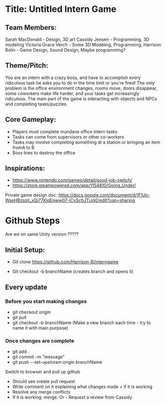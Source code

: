 # Title: Untitled Intern Game

## Team Members:
Sarah MacDonald - Design, 3D art
Cassidy Jensen - Programming, 3D modeling
Victoria Grace Verch - Some 3D Modeling, Programming, 
Harrison Bolin - Game Design, Sound Design, Maybe programming?

## Theme/Pitch: 
You are an intern with a crazy boss, and have to accomplish every ridiculous task he asks you to do in the time limit or you’re fired! The only problem is the office environment changes, rooms move, doors disappear, some coworkers make life harder, and your tasks get increasingly ridiculous. The main part of the game is interacting with objects and NPCs and completing tasks/puzzles. 

## Core Gameplay:
- Players must complete mundane office intern tasks
- Tasks can come from supervisors or other co-workers
- Tasks may involve completing something at a station or bringing an item fromA to B
- Boss tries to destroy the office

## Inspirations:
- https://www.nintendo.com/games/detail/good-job-switch/
- https://store.steampowered.com/app/1154810/Going_Under/



Private game design doc: https://docs.google.com/document/d/1FlUn-WasHBzpzjl_xQi77KlqEnww07-iCySchJTiJg0/edit?usp=sharing

# Github Steps 

Are we on same Unity version ?????

## Initial Setup: 
- Git clone  https://github.com/Harrison-B/interngame 

- Git checkout -b branchName
(creates branch and opens it)

## Every update

### Before you start making changes
- git checkout origin
- git pull
- git checkout -b branchName
(Make a new branch each time - try to name it with main purpose)

### Once changes are complete
- git add .
- git commit -m “message”
- git push --set-upstream origin branchName

Switch to browser and pull up github

- Should see create pull request
- Write comment on it explaining what changes made + if it is working
- Resolve any merge conflicts 
- If it is working: merge. Or - Request a review from Cassidy 

